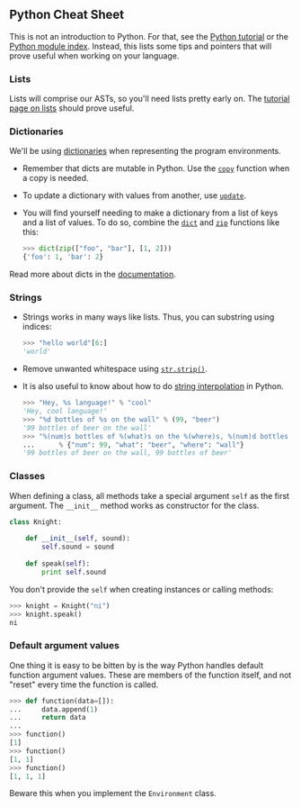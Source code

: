 ## Python Cheat Sheet

This is not an introduction to Python. 
For that, see the [Python tutorial](https://docs.python.org/2/tutorial/) or the [Python module index](https://docs.python.org/3/py-modindex.html).
Instead, this lists some tips and pointers that will prove useful when working on your language.

### Lists

Lists will comprise our ASTs, so you'll need lists pretty early on. The [tutorial page on lists](https://docs.python.org/2/tutorial/datastructures.html#more-on-lists) should prove useful.

### Dictionaries

We'll be using [dictionaries](https://docs.python.org/2/library/stdtypes.html#typesmapping) when representing the program environments.

- Remember that dicts are mutable in Python. Use the [`copy`](https://docs.python.org/2/library/stdtypes.html#dict.copy) function when a copy is needed.
- To update a dictionary with values from another, use [`update`](https://docs.python.org/2/library/stdtypes.html#set.update).
- You will find yourself needing to make a dictionary from a list of keys and a list of values. To do so, combine the [`dict`](https://docs.python.org/2/library/functions.html#func-dict) and [`zip`](https://docs.python.org/2/library/functions.html#zip) functions like this:
    
    ```python
    >>> dict(zip(["foo", "bar"], [1, 2]))
    {'foo': 1, 'bar': 2}
    ```

Read more about dicts in the [documentation](https://docs.python.org/2/tutorial/datastructures.html#dictionaries).

### Strings

- Strings works in many ways like lists. Thus, you can substring using indices:

    ```python
    >>> "hello world"[6:]
    'world'
    ```

- Remove unwanted whitespace using [`str.strip()`](https://docs.python.org/2/library/stdtypes.html#str.strip).

- It is also useful to know about how to do [string interpolation](https://docs.python.org/2/library/stdtypes.html#string-formatting-operations) in Python.

    ```python
    >>> "Hey, %s language!" % "cool"
    'Hey, cool language!'
    >>> "%d bottles of %s on the wall" % (99, "beer")
    '99 bottles of beer on the wall'
    >>> "%(num)s bottles of %(what)s on the %(where)s, %(num)d bottles of %(what)s" \
    ...      % {"num": 99, "what": "beer", "where": "wall"}
    '99 bottles of beer on the wall, 99 bottles of beer'
    ```

### Classes

When defining a class, all methods take a special argument `self` as the first argument. The `__init__` method works as constructor for the class.

```python
class Knight:
    
    def __init__(self, sound):
        self.sound = sound
    
    def speak(self):
        print self.sound
```

You don't provide the `self` when creating instances or calling methods:

```python
>>> knight = Knight("ni")
>>> knight.speak()
ni
```

### Default argument values

One thing it is easy to be bitten by is the way Python handles default function argument values. These are members of the function itself, and not "reset" every time the function is called.

```python
>>> def function(data=[]):
...     data.append(1)
...     return data
...
>>> function()
[1]
>>> function()
[1, 1]
>>> function()
[1, 1, 1]
```

Beware this when you implement the `Environment` class.
